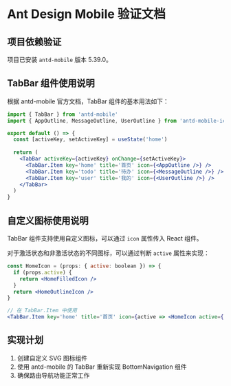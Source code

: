 # Ant Design Mobile 验证文档

## 项目依赖验证

项目已安装 `antd-mobile` 版本 5.39.0。

## TabBar 组件使用说明

根据 antd-mobile 官方文档，TabBar 组件的基本用法如下：

```jsx
import { TabBar } from 'antd-mobile'
import { AppOutline, MessageOutline, UserOutline } from 'antd-mobile-icons'

export default () => {
  const [activeKey, setActiveKey] = useState('home')
  
  return (
    <TabBar activeKey={activeKey} onChange={setActiveKey}>
      <TabBar.Item key='home' title='首页' icon={<AppOutline />} />
      <TabBar.Item key='todo' title='待办' icon={<MessageOutline />} />
      <TabBar.Item key='user' title='我的' icon={<UserOutline />} />
    </TabBar>
  )
}
```

## 自定义图标使用说明

TabBar 组件支持使用自定义图标，可以通过 `icon` 属性传入 React 组件。

对于激活状态和非激活状态的不同图标，可以通过判断 `active` 属性来实现：

```jsx
const HomeIcon = (props: { active: boolean }) => {
  if (props.active) {
    return <HomeFilledIcon />
  }
  return <HomeOutlineIcon />
}

// 在 TabBar.Item 中使用
<TabBar.Item key='home' title='首页' icon={active => <HomeIcon active={active} />} />
```

## 实现计划

1. 创建自定义 SVG 图标组件
2. 使用 antd-mobile 的 TabBar 重新实现 BottomNavigation 组件
3. 确保路由导航功能正常工作